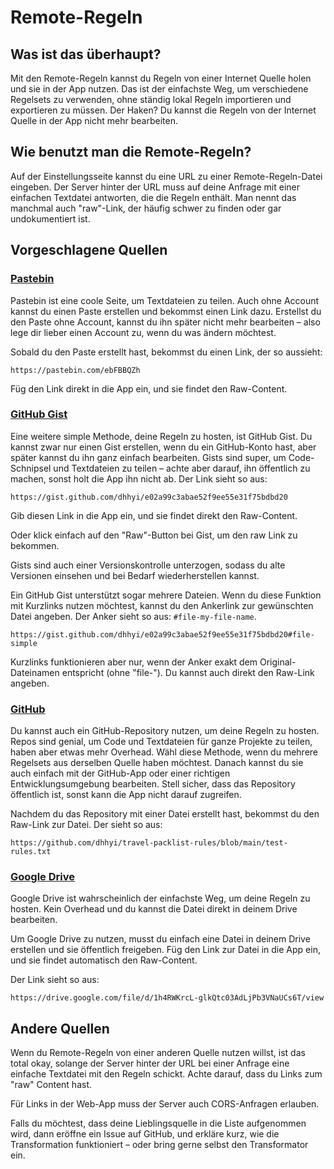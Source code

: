# Remote-Regeln

## Was ist das überhaupt?

Mit den Remote-Regeln kannst du Regeln von einer Internet Quelle holen und sie in der App nutzen.
Das ist der einfachste Weg, um verschiedene Regelsets zu verwenden, ohne ständig lokal Regeln importieren und exportieren zu müssen.
Der Haken?
Du kannst die Regeln von der Internet Quelle in der App nicht mehr bearbeiten.

## Wie benutzt man die Remote-Regeln?

Auf der Einstellungsseite kannst du eine URL zu einer Remote-Regeln-Datei eingeben.
Der Server hinter der URL muss auf deine Anfrage mit einer einfachen Textdatei antworten, die die Regeln enthält.
Man nennt das manchmal auch "raw"-Link, der häufig schwer zu finden oder gar undokumentiert ist.

## Vorgeschlagene Quellen

<!-- cSpell:words Pastebin -->

### [Pastebin](https://pastebin.com)

Pastebin ist eine coole Seite, um Textdateien zu teilen.
Auch ohne Account kannst du einen Paste erstellen und bekommst einen Link dazu.
Erstellst du den Paste ohne Account, kannst du ihn später nicht mehr bearbeiten – also lege dir lieber einen Account zu, wenn du was ändern möchtest.

Sobald du den Paste erstellt hast, bekommst du einen Link, der so aussieht:

```text
https://pastebin.com/ebFBBQZh
```

Füg den Link direkt in die App ein, und sie findet den Raw-Content.

<!-- cSpell:words Gist Gists hosten -->

### [GitHub Gist](https://gist.github.com/)

Eine weitere simple Methode, deine Regeln zu hosten, ist GitHub Gist.
Du kannst zwar nur einen Gist erstellen, wenn du ein GitHub-Konto hast, aber später kannst du ihn ganz einfach bearbeiten.
Gists sind super, um Code-Schnipsel und Textdateien zu teilen – achte aber darauf, ihn öffentlich zu machen, sonst holt die App ihn nicht ab.
Der Link sieht so aus:

```text
https://gist.github.com/dhhyi/e02a99c3abae52f9ee55e31f75bdbd20
```

Gib diesen Link in die App ein, und sie findet direkt den Raw-Content.

Oder klick einfach auf den "Raw"-Button bei Gist, um den raw Link zu bekommen.

Gists sind auch einer Versionskontrolle unterzogen, sodass du alte Versionen einsehen und bei Bedarf wiederherstellen kannst.

Ein GitHub Gist unterstützt sogar mehrere Dateien.
Wenn du diese Funktion mit Kurzlinks nutzen möchtest, kannst du den Ankerlink zur gewünschten Datei angeben.
Der Anker sieht so aus: `#file-my-file-name`.

```text
https://gist.github.com/dhhyi/e02a99c3abae52f9ee55e31f75bdbd20#file-simple
```

Kurzlinks funktionieren aber nur, wenn der Anker exakt dem Original-Dateinamen entspricht (ohne "file-").
Du kannst auch direkt den Raw-Link angeben.

<!-- cSpell:words Overhead -->

### [GitHub](https://github.com)

Du kannst auch ein GitHub-Repository nutzen, um deine Regeln zu hosten.
Repos sind genial, um Code und Textdateien für ganze Projekte zu teilen, haben aber etwas mehr Overhead.
Wähl diese Methode, wenn du mehrere Regelsets aus derselben Quelle haben möchtest.
Danach kannst du sie auch einfach mit der GitHub-App oder einer richtigen Entwicklungsumgebung bearbeiten.
Stell sicher, dass das Repository öffentlich ist, sonst kann die App nicht darauf zugreifen.

Nachdem du das Repository mit einer Datei erstellt hast, bekommst du den Raw-Link zur Datei.
Der sieht so aus:

```text
https://github.com/dhhyi/travel-packlist-rules/blob/main/test-rules.txt
```

<!-- cSpell:words Drive -->

### [Google Drive](https://drive.google.com)

Google Drive ist wahrscheinlich der einfachste Weg, um deine Regeln zu hosten.
Kein Overhead und du kannst die Datei direkt in deinem Drive bearbeiten.

Um Google Drive zu nutzen, musst du einfach eine Datei in deinem Drive erstellen und sie öffentlich freigeben.
Füg den Link zur Datei in die App ein, und sie findet automatisch den Raw-Content.

Der Link sieht so aus:

```text
https://drive.google.com/file/d/1h4RWKrcL-glkQtc03AdLjPb3VNaUCs6T/view
```

## Andere Quellen

Wenn du Remote-Regeln von einer anderen Quelle nutzen willst, ist das total okay,
solange der Server hinter der URL bei einer Anfrage eine einfache Textdatei mit den Regeln schickt.
Achte darauf, dass du Links zum "raw" Content hast.

Für Links in der Web-App muss der Server auch CORS-Anfragen erlauben.

Falls du möchtest, dass deine Lieblingsquelle in die Liste aufgenommen wird, dann eröffne ein Issue auf GitHub,
und erkläre kurz, wie die Transformation funktioniert – oder bring gerne selbst den Transformator ein.
